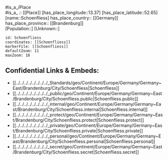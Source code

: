 ﻿---
location: [52.65,13.37] 
mapzoom: [7,12] 
mapmarker: city 
type: City
tags:
- geo/City


SpocWebEntityId: 34142
isDeleted: false
confidential: public

---
#is_a_/Place  
#is_a_ :: [[Place]] 
[has_place_longitude::13.37] 
[has_place_latitude::52.65] 
[name::Schoenfliess] 
has_place_country:: [[Germany]]  
has_place_province:: [[Brandenburg]]  
[Population::] 
[Unknown::] 


```leaflet
id: Schoenfliess
coordinates: [[Schoenfliess]] 
markerFile: [[Schoenfliess]] 
defaultZoom: 11 
maxZoom: 18
```


## Confidential Links & Embeds: 
- [[../../../../../../../../_Standards/geo/Continent/Europe/Germany/Germany~East/Brandenburg/City/Schoenfliess|Schoenfliess]] 
- [[../../../../../../../../_public/geo/Continent/Europe/Germany/Germany~East/Brandenburg/City/Schoenfliess.public|Schoenfliess.public]] 
- [[../../../../../../../../_internal/geo/Continent/Europe/Germany/Germany~East/Brandenburg/City/Schoenfliess.internal|Schoenfliess.internal]] 
- [[../../../../../../../../_protect/geo/Continent/Europe/Germany/Germany~East/Brandenburg/City/Schoenfliess.protect|Schoenfliess.protect]] 
- [[../../../../../../../../_private/geo/Continent/Europe/Germany/Germany~East/Brandenburg/City/Schoenfliess.private|Schoenfliess.private]] 
- [[../../../../../../../../_personal/geo/Continent/Europe/Germany/Germany~East/Brandenburg/City/Schoenfliess.personal|Schoenfliess.personal]] 
- [[../../../../../../../../_secret/geo/Continent/Europe/Germany/Germany~East/Brandenburg/City/Schoenfliess.secret|Schoenfliess.secret]] 

